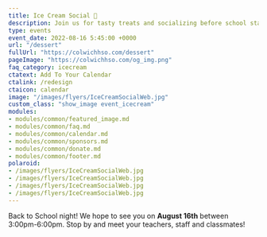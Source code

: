 ```yaml
---
title: Ice Cream Social 🍦
description: Join us for tasty treats and socializing before school starts!
type: events
event_date: 2022-08-16 5:45:00 +0000
url: "/dessert"
fullUrl: "https://colwichhso.com/dessert"
pageImage: "https://colwichhso.com/og_img.png"
faq_category: icecream
ctatext: Add To Your Calendar
ctalink: /redesign
ctaicon: calendar
image: "/images/flyers/IceCreamSocialWeb.jpg"
custom_class: "show_image event_icecream"
modules:
- modules/common/featured_image.md
- modules/common/faq.md
- modules/common/calendar.md
- modules/common/sponsors.md
- modules/common/donate.md
- modules/common/footer.md
polaroid: 
- /images/flyers/IceCreamSocialWeb.jpg
- /images/flyers/IceCreamSocialWeb.jpg
- /images/flyers/IceCreamSocialWeb.jpg
- /images/flyers/IceCreamSocialWeb.jpg
---
```

Back to School night! We hope to see you on **August 16th** between 3:00pm-6:00pm. Stop by and meet your teachers, staff and classmates!